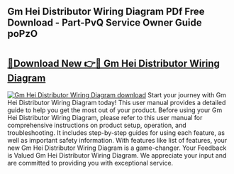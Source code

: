 ## Gm Hei Distributor Wiring Diagram PDf Free Download - Part-PvQ Service Owner Guide poPzO

# <h2><a href="http://dfsok1.blite.top/?on=Gm+Hei+Distributor+Wiring+Diagram">🔗Download New 👉🔴 Gm Hei Distributor Wiring Diagram</a></h2>

[![Gm Hei Distributor Wiring Diagram download](https://i.imgur.com/lujVjoI.png)](http://dfsok1.blite.top/?on=Gm+Hei+Distributor+Wiring+Diagram)
Start your journey with Gm Hei Distributor Wiring Diagram today! This user manual provides a detailed guide to help you get the most out of your product. Before using your Gm Hei Distributor Wiring Diagram, please refer to this user manual for comprehensive instructions on product setup, operation, and troubleshooting. It includes step-by-step guides for using each feature, as well as important safety information. With features like list of features, your new Gm Hei Distributor Wiring Diagram is a game-changer. Your Feedback is Valued Gm Hei Distributor Wiring Diagram. We appreciate your input and are committed to providing you with exceptional service.
